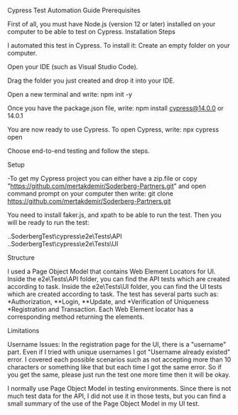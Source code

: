 Cypress Test Automation Guide
Prerequisites

First of all, you must have Node.js (version 12 or later) installed on your computer to be able to test on Cypress.
Installation Steps

I automated this test in Cypress. To install it:
Create an empty folder on your computer.

Open your IDE (such as Visual Studio Code).

Drag the folder you just created and drop it into your IDE.

Open a new terminal and write: npm init -y

Once you have the package.json file, write: npm install cypress@14.0.0 or 14.0.1

You are now ready to use Cypress. To open Cypress, write: npx cypress open

Choose end-to-end testing and follow the steps.

Setup

-To get my Cypress project you can either have a zip.file or copy "https://github.com/mertakdemir/Soderberg-Partners.git" and open command prompt on your computer then write: git clone https://github.com/mertakdemir/Soderberg-Partners.git

You need to install faker.js, and xpath to be able to run the test. Then you will be ready to run the test:

..SoderbergTest\cypress\e2e\Tests\API
..SoderbergTest\cypress\e2e\Tests\UI

Structure

I used a Page Object Model that contains Web Element Locators for UI.
Inside the e2e\Tests\API folder, you can find the API tests which are created according to task.
Inside the e2e\Tests\UI folder, you can find the UI tests which are created according to task.
The test has several parts such as: *Authorization, **Login, **Update, and *Verification of Uniqueness *Registration and Transaction.
Each Web Element locator has a corresponding method returning the elements.

Limitations

Username Issues:
In the registration page for the UI, there is a "username" part. Even if I tried with unique usernames I got "Username already existed" error. I covered each possible scenarios such as not accepting more than 10 characters or something like that but each time I got the same error. So if you get the same, please just run the test one more time then it will be okay.

I normally use Page Object Model in testing environments. Since there is not much test data for the API, I did not use it in those tests, but you can find a small summary of the use of the Page Object Model in my UI test.
